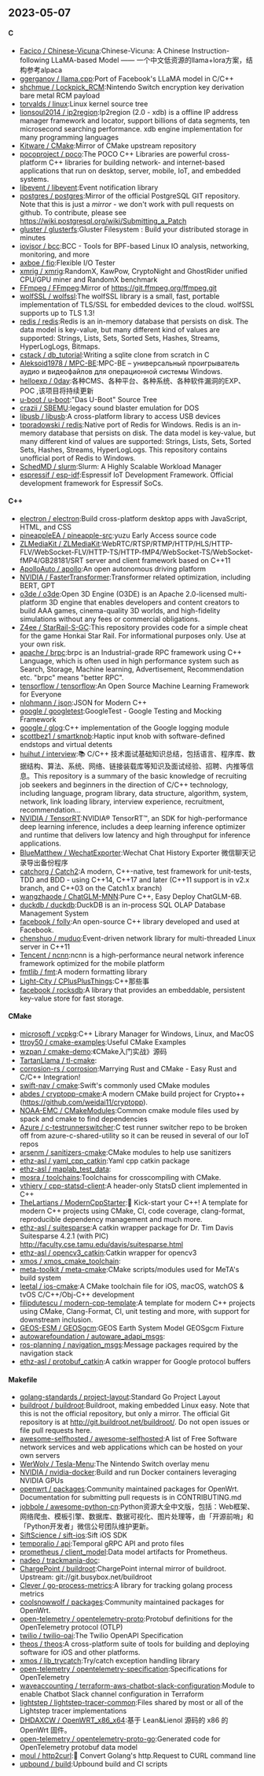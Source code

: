 ## 2023-05-07

#### C
* [Facico / Chinese-Vicuna](https://github.com/Facico/Chinese-Vicuna):Chinese-Vicuna: A Chinese Instruction-following LLaMA-based Model —— 一个中文低资源的llama+lora方案，结构参考alpaca
* [ggerganov / llama.cpp](https://github.com/ggerganov/llama.cpp):Port of Facebook's LLaMA model in C/C++
* [shchmue / Lockpick_RCM](https://github.com/shchmue/Lockpick_RCM):Nintendo Switch encryption key derivation bare metal RCM payload
* [torvalds / linux](https://github.com/torvalds/linux):Linux kernel source tree
* [lionsoul2014 / ip2region](https://github.com/lionsoul2014/ip2region):Ip2region (2.0 - xdb) is a offline IP address manager framework and locator, support billions of data segments, ten microsecond searching performance. xdb engine implementation for many programming languages
* [Kitware / CMake](https://github.com/Kitware/CMake):Mirror of CMake upstream repository
* [pocoproject / poco](https://github.com/pocoproject/poco):The POCO C++ Libraries are powerful cross-platform C++ libraries for building network- and internet-based applications that run on desktop, server, mobile, IoT, and embedded systems.
* [libevent / libevent](https://github.com/libevent/libevent):Event notification library
* [postgres / postgres](https://github.com/postgres/postgres):Mirror of the official PostgreSQL GIT repository. Note that this is just a *mirror* - we don't work with pull requests on github. To contribute, please see https://wiki.postgresql.org/wiki/Submitting_a_Patch
* [gluster / glusterfs](https://github.com/gluster/glusterfs):Gluster Filesystem : Build your distributed storage in minutes
* [iovisor / bcc](https://github.com/iovisor/bcc):BCC - Tools for BPF-based Linux IO analysis, networking, monitoring, and more
* [axboe / fio](https://github.com/axboe/fio):Flexible I/O Tester
* [xmrig / xmrig](https://github.com/xmrig/xmrig):RandomX, KawPow, CryptoNight and GhostRider unified CPU/GPU miner and RandomX benchmark
* [FFmpeg / FFmpeg](https://github.com/FFmpeg/FFmpeg):Mirror of https://git.ffmpeg.org/ffmpeg.git
* [wolfSSL / wolfssl](https://github.com/wolfSSL/wolfssl):The wolfSSL library is a small, fast, portable implementation of TLS/SSL for embedded devices to the cloud. wolfSSL supports up to TLS 1.3!
* [redis / redis](https://github.com/redis/redis):Redis is an in-memory database that persists on disk. The data model is key-value, but many different kind of values are supported: Strings, Lists, Sets, Sorted Sets, Hashes, Streams, HyperLogLogs, Bitmaps.
* [cstack / db_tutorial](https://github.com/cstack/db_tutorial):Writing a sqlite clone from scratch in C
* [Aleksoid1978 / MPC-BE](https://github.com/Aleksoid1978/MPC-BE):MPC-BE – универсальный проигрыватель аудио и видеофайлов для операционной системы Windows.
* [helloexp / 0day](https://github.com/helloexp/0day):各种CMS、各种平台、各种系统、各种软件漏洞的EXP、POC ,该项目将持续更新
* [u-boot / u-boot](https://github.com/u-boot/u-boot):"Das U-Boot" Source Tree
* [crazii / SBEMU](https://github.com/crazii/SBEMU):legacy sound blaster emulation for DOS
* [libusb / libusb](https://github.com/libusb/libusb):A cross-platform library to access USB devices
* [tporadowski / redis](https://github.com/tporadowski/redis):Native port of Redis for Windows. Redis is an in-memory database that persists on disk. The data model is key-value, but many different kind of values are supported: Strings, Lists, Sets, Sorted Sets, Hashes, Streams, HyperLogLogs. This repository contains unofficial port of Redis to Windows.
* [SchedMD / slurm](https://github.com/SchedMD/slurm):Slurm: A Highly Scalable Workload Manager
* [espressif / esp-idf](https://github.com/espressif/esp-idf):Espressif IoT Development Framework. Official development framework for Espressif SoCs.

#### C++
* [electron / electron](https://github.com/electron/electron):Build cross-platform desktop apps with JavaScript, HTML, and CSS
* [pineappleEA / pineapple-src](https://github.com/pineappleEA/pineapple-src):yuzu Early Access source code
* [ZLMediaKit / ZLMediaKit](https://github.com/ZLMediaKit/ZLMediaKit):WebRTC/RTSP/RTMP/HTTP/HLS/HTTP-FLV/WebSocket-FLV/HTTP-TS/HTTP-fMP4/WebSocket-TS/WebSocket-fMP4/GB28181/SRT server and client framework based on C++11
* [ApolloAuto / apollo](https://github.com/ApolloAuto/apollo):An open autonomous driving platform
* [NVIDIA / FasterTransformer](https://github.com/NVIDIA/FasterTransformer):Transformer related optimization, including BERT, GPT
* [o3de / o3de](https://github.com/o3de/o3de):Open 3D Engine (O3DE) is an Apache 2.0-licensed multi-platform 3D engine that enables developers and content creators to build AAA games, cinema-quality 3D worlds, and high-fidelity simulations without any fees or commercial obligations.
* [Z4ee / StarRail-S-GC](https://github.com/Z4ee/StarRail-S-GC):This repository provides code for a simple cheat for the game Honkai Star Rail. For informational purposes only. Use at your own risk.
* [apache / brpc](https://github.com/apache/brpc):brpc is an Industrial-grade RPC framework using C++ Language, which is often used in high performance system such as Search, Storage, Machine learning, Advertisement, Recommendation etc. "brpc" means "better RPC".
* [tensorflow / tensorflow](https://github.com/tensorflow/tensorflow):An Open Source Machine Learning Framework for Everyone
* [nlohmann / json](https://github.com/nlohmann/json):JSON for Modern C++
* [google / googletest](https://github.com/google/googletest):GoogleTest - Google Testing and Mocking Framework
* [google / glog](https://github.com/google/glog):C++ implementation of the Google logging module
* [scottbez1 / smartknob](https://github.com/scottbez1/smartknob):Haptic input knob with software-defined endstops and virtual detents
* [huihut / interview](https://github.com/huihut/interview):📚
C/C++ 技术面试基础知识总结，包括语言、程序库、数据结构、算法、系统、网络、链接装载库等知识及面试经验、招聘、内推等信息。This repository is a summary of the basic knowledge of recruiting job seekers and beginners in the direction of C/C++ technology, including language, program library, data structure, algorithm, system, network, link loading library, interview experience, recruitment, recommendation…
* [NVIDIA / TensorRT](https://github.com/NVIDIA/TensorRT):NVIDIA® TensorRT™, an SDK for high-performance deep learning inference, includes a deep learning inference optimizer and runtime that delivers low latency and high throughput for inference applications.
* [BlueMatthew / WechatExporter](https://github.com/BlueMatthew/WechatExporter):Wechat Chat History Exporter 微信聊天记录导出备份程序
* [catchorg / Catch2](https://github.com/catchorg/Catch2):A modern, C++-native, test framework for unit-tests, TDD and BDD - using C++14, C++17 and later (C++11 support is in v2.x branch, and C++03 on the Catch1.x branch)
* [wangzhaode / ChatGLM-MNN](https://github.com/wangzhaode/ChatGLM-MNN):Pure C++, Easy Deploy ChatGLM-6B.
* [duckdb / duckdb](https://github.com/duckdb/duckdb):DuckDB is an in-process SQL OLAP Database Management System
* [facebook / folly](https://github.com/facebook/folly):An open-source C++ library developed and used at Facebook.
* [chenshuo / muduo](https://github.com/chenshuo/muduo):Event-driven network library for multi-threaded Linux server in C++11
* [Tencent / ncnn](https://github.com/Tencent/ncnn):ncnn is a high-performance neural network inference framework optimized for the mobile platform
* [fmtlib / fmt](https://github.com/fmtlib/fmt):A modern formatting library
* [Light-City / CPlusPlusThings](https://github.com/Light-City/CPlusPlusThings):C++那些事
* [facebook / rocksdb](https://github.com/facebook/rocksdb):A library that provides an embeddable, persistent key-value store for fast storage.

#### CMake
* [microsoft / vcpkg](https://github.com/microsoft/vcpkg):C++ Library Manager for Windows, Linux, and MacOS
* [ttroy50 / cmake-examples](https://github.com/ttroy50/cmake-examples):Useful CMake Examples
* [wzpan / cmake-demo](https://github.com/wzpan/cmake-demo):《CMake入门实战》源码
* [TartanLlama / tl-cmake](https://github.com/TartanLlama/tl-cmake):
* [corrosion-rs / corrosion](https://github.com/corrosion-rs/corrosion):Marrying Rust and CMake - Easy Rust and C/C++ Integration!
* [swift-nav / cmake](https://github.com/swift-nav/cmake):Swift's commonly used CMake modules
* [abdes / cryptopp-cmake](https://github.com/abdes/cryptopp-cmake):A modern CMake build project for Crypto++ (https://github.com/weidai11/cryptopp).
* [NOAA-EMC / CMakeModules](https://github.com/NOAA-EMC/CMakeModules):Common cmake module files used by spack and cmake to find dependencies
* [Azure / c-testrunnerswitcher](https://github.com/Azure/c-testrunnerswitcher):C test runner switcher repo to be broken off from azure-c-shared-utility so it can be reused in several of our IoT repos
* [arsenm / sanitizers-cmake](https://github.com/arsenm/sanitizers-cmake):CMake modules to help use sanitizers
* [ethz-asl / yaml_cpp_catkin](https://github.com/ethz-asl/yaml_cpp_catkin):Yaml cpp catkin package
* [ethz-asl / maplab_test_data](https://github.com/ethz-asl/maplab_test_data):
* [mosra / toolchains](https://github.com/mosra/toolchains):Toolchains for crosscompiling with CMake.
* [vthiery / cpp-statsd-client](https://github.com/vthiery/cpp-statsd-client):A header-only StatsD client implemented in C++
* [TheLartians / ModernCppStarter](https://github.com/TheLartians/ModernCppStarter):🚀
Kick-start your C++! A template for modern C++ projects using CMake, CI, code coverage, clang-format, reproducible dependency management and much more.
* [ethz-asl / suitesparse](https://github.com/ethz-asl/suitesparse):A catkin wrapper package for Dr. Tim Davis Suitesparse 4.2.1 (with PIC) http://faculty.cse.tamu.edu/davis/suitesparse.html
* [ethz-asl / opencv3_catkin](https://github.com/ethz-asl/opencv3_catkin):Catkin wrapper for opencv3
* [xmos / xmos_cmake_toolchain](https://github.com/xmos/xmos_cmake_toolchain):
* [meta-toolkit / meta-cmake](https://github.com/meta-toolkit/meta-cmake):CMake scripts/modules used for MeTA's build system
* [leetal / ios-cmake](https://github.com/leetal/ios-cmake):A CMake toolchain file for iOS, macOS, watchOS & tvOS C/C++/Obj-C++ development
* [filipdutescu / modern-cpp-template](https://github.com/filipdutescu/modern-cpp-template):A template for modern C++ projects using CMake, Clang-Format, CI, unit testing and more, with support for downstream inclusion.
* [GEOS-ESM / GEOSgcm](https://github.com/GEOS-ESM/GEOSgcm):GEOS Earth System Model GEOSgcm Fixture
* [autowarefoundation / autoware_adapi_msgs](https://github.com/autowarefoundation/autoware_adapi_msgs):
* [ros-planning / navigation_msgs](https://github.com/ros-planning/navigation_msgs):Message packages required by the navigation stack
* [ethz-asl / protobuf_catkin](https://github.com/ethz-asl/protobuf_catkin):A catkin wrapper for Google protocol buffers

#### Makefile
* [golang-standards / project-layout](https://github.com/golang-standards/project-layout):Standard Go Project Layout
* [buildroot / buildroot](https://github.com/buildroot/buildroot):Buildroot, making embedded Linux easy. Note that this is not the official repository, but only a mirror. The official Git repository is at http://git.buildroot.net/buildroot/. Do not open issues or file pull requests here.
* [awesome-selfhosted / awesome-selfhosted](https://github.com/awesome-selfhosted/awesome-selfhosted):A list of Free Software network services and web applications which can be hosted on your own servers
* [WerWolv / Tesla-Menu](https://github.com/WerWolv/Tesla-Menu):The Nintendo Switch overlay menu
* [NVIDIA / nvidia-docker](https://github.com/NVIDIA/nvidia-docker):Build and run Docker containers leveraging NVIDIA GPUs
* [openwrt / packages](https://github.com/openwrt/packages):Community maintained packages for OpenWrt. Documentation for submitting pull requests is in CONTRIBUTING.md
* [jobbole / awesome-python-cn](https://github.com/jobbole/awesome-python-cn):Python资源大全中文版，包括：Web框架、网络爬虫、模板引擎、数据库、数据可视化、图片处理等，由「开源前哨」和「Python开发者」微信公号团队维护更新。
* [SiftScience / sift-ios](https://github.com/SiftScience/sift-ios):Sift iOS SDK
* [temporalio / api](https://github.com/temporalio/api):Temporal gRPC API and proto files
* [prometheus / client_model](https://github.com/prometheus/client_model):Data model artifacts for Prometheus.
* [nadeo / trackmania-doc](https://github.com/nadeo/trackmania-doc):
* [ChargePoint / buildroot](https://github.com/ChargePoint/buildroot):ChargePoint internal mirror of buildroot. Upstream: git://git.busybox.net/buildroot
* [Clever / go-process-metrics](https://github.com/Clever/go-process-metrics):A library for tracking golang process metrics
* [coolsnowwolf / packages](https://github.com/coolsnowwolf/packages):Community maintained packages for OpenWrt.
* [open-telemetry / opentelemetry-proto](https://github.com/open-telemetry/opentelemetry-proto):Protobuf definitions for the OpenTelemetry protocol (OTLP)
* [twilio / twilio-oai](https://github.com/twilio/twilio-oai):The Twilio OpenAPI Specification
* [theos / theos](https://github.com/theos/theos):A cross-platform suite of tools for building and deploying software for iOS and other platforms.
* [xmos / lib_trycatch](https://github.com/xmos/lib_trycatch):Try/catch exception handling library
* [open-telemetry / opentelemetry-specification](https://github.com/open-telemetry/opentelemetry-specification):Specifications for OpenTelemetry
* [waveaccounting / terraform-aws-chatbot-slack-configuration](https://github.com/waveaccounting/terraform-aws-chatbot-slack-configuration):Module to enable Chatbot Slack channel configuration in Terraform
* [lightstep / lightstep-tracer-common](https://github.com/lightstep/lightstep-tracer-common):Files shared by most or all of the Lightstep tracer implementations
* [DHDAXCW / OpenWRT_x86_x64](https://github.com/DHDAXCW/OpenWRT_x86_x64):基于 Lean&Lienol 源码的 x86 的 OpenWrt 固件。
* [open-telemetry / opentelemetry-proto-go](https://github.com/open-telemetry/opentelemetry-proto-go):Generated code for OpenTelemetry protobuf data model
* [moul / http2curl](https://github.com/moul/http2curl):📐
Convert Golang's http.Request to CURL command line
* [upbound / build](https://github.com/upbound/build):Upbound build and CI scripts
